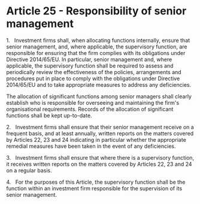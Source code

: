 # Article 25 - Responsibility of senior management


1.   Investment firms shall, when allocating functions internally, ensure that senior management, and, where applicable, the supervisory function, are responsible for ensuring that the firm complies with its obligations under Directive 2014/65/EU. In particular, senior management and, where applicable, the supervisory function shall be required to assess and periodically review the effectiveness of the policies, arrangements and procedures put in place to comply with the obligations under Directive 2014/65/EU and to take appropriate measures to address any deficiencies.

The allocation of significant functions among senior managers shall clearly establish who is responsible for overseeing and maintaining the firm's organisational requirements. Records of the allocation of significant functions shall be kept up-to-date.

2.   Investment firms shall ensure that their senior management receive on a frequent basis, and at least annually, written reports on the matters covered by Articles 22, 23 and 24 indicating in particular whether the appropriate remedial measures have been taken in the event of any deficiencies.

3.   Investment firms shall ensure that where there is a supervisory function, it receives written reports on the matters covered by Articles 22, 23 and 24 on a regular basis.

4.   For the purposes of this Article, the supervisory function shall be the function within an investment firm responsible for the supervision of its senior management.
